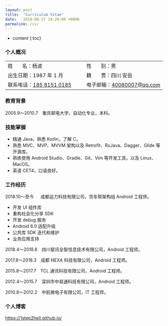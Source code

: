 ```yaml
---
layout: post
title:  "Curriculum Vitae"
date:   2019-08-27 14:20:00 +0800
permalink: /cv/
---
```


* content
{:toc}

### 个人概况

<table class="table table-bordered table-striped table-condensed">
    <tr>
        <td width="50%">姓&nbsp;&nbsp;&nbsp;&nbsp;&nbsp;&nbsp;&nbsp;名：杨波</td>
        <td width="50%">性&nbsp;&nbsp;&nbsp;&nbsp;&nbsp;&nbsp;&nbsp;别：男</td>
    </tr>
    <tr>
        <td width="50%">出生日期：1987 年 1 月</td>
        <td width="50%">籍&nbsp;&nbsp;&nbsp;&nbsp;&nbsp;&nbsp;&nbsp;贯：四川 安岳</td>
    </tr>
    <tr>
        <td width="50%">联系电话：<a href="tel:18581510185">185 8151 0185</a></td>
        <td width="50%">电子邮箱：<a href="mailto:40080007@qq.com">40080007@qq.com</a></td>
    </tr>
</table>

### 教育背景

2005.9～2010.7&emsp;重庆邮电大学，自动化专业，本科。

### 技能掌握

* 精通 Java，熟悉 Kotlin，了解 C。
* 熟悉 MVC、MVP、MVVM 架构以及 Retrofit、RxJava、Dagger、Glide 等开源库。
* 熟练使用 Android Studio、Gradle、Git、Vim 等开发工具，以及 Linux、MacOS。
* 英语 CET4，口语良好。

### 工作经历

2018.10～至今&emsp;&nbsp;&nbsp;成都运力科技有限公司，货车帮架构组 Android 工程师。

* 开发 UI 组件库
* 重构社会化分享 SDK
* 开发 debug 服务
* Android 8.0 适配升级
* 公共库 SDK 迭代和维护
* 业务应用支持

2018.4～2018.8&emsp;四川斐讯全智信息技术有限公司，Android 工程师。

2017.8～2018.3&emsp;成都 NEXA 科技有限公司，Android 工程师。

2015.8～2017.7&emsp;TCL 通讯科技有限公司，Android 工程师。

2012.4～2015.7&emsp;深圳市中易通科技有限公司，Android 工程师。

2010.8～2012.2&emsp;中航微电子有限公司，IT 工程师。

### 个人博客

<https://1step2hell.github.io/>
